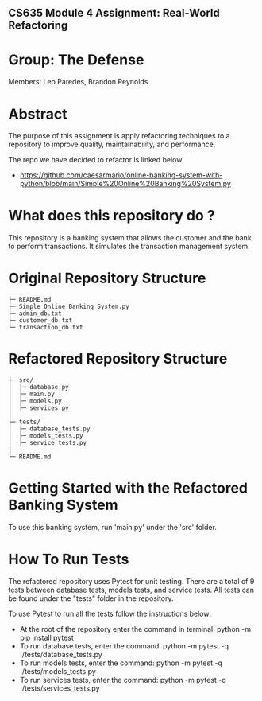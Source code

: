 ## CS635 Module 4 Assignment: Real-World Refactoring 

# Group: The Defense
Members: Leo Paredes, Brandon Reynolds

# Abstract
The purpose of this assignment is apply refactoring techniques to a repository to improve quality, maintainability, and performance. 

The repo we have decided to refactor is linked below. 
- https://github.com/caesarmario/online-banking-system-with-python/blob/main/Simple%20Online%20Banking%20System.py

# What does this repository do ?
This repository is a banking system that allows the customer and the bank to perform transactions. It simulates the transaction management system. 

# Original Repository Structure 
```
├─ README.md                  
├─ Simple Online Banking System.py
├─ admin_db.txt
├─ customer_db.txt
└─ transaction_db.txt
```

# Refactored Repository Structure 
```
├─ src/
│  ├─ database.py          
│  ├─ main.py          
│  ├─ models.py             
│  ├─ services.py           
│         
├─ tests/
│  ├─ database_tests.py     
│  ├─ models_tests.py  
│  ├─ service_tests.py     
|
└─ README.md             
```

# Getting Started with the Refactored Banking System
To use this banking system, run 'main.py' under the 'src' folder.

# How To Run Tests 
The refactored repository uses Pytest for unit testing. There are a total of 9 tests between database tests, models tests, and service tests. All tests can be found under the "tests" folder in the repository. 

To use Pytest to run all the tests follow the instructions below:
- At the root of the repository enter the command in terminal: python -m pip install pytest
- To run database tests, enter the command: python -m pytest -q ./tests/database_tests.py
- To run models tests, enter the command: python -m pytest -q ./tests/models_tests.py
- To run services tests, enter the command: python -m pytest -q ./tests/services_tests.py